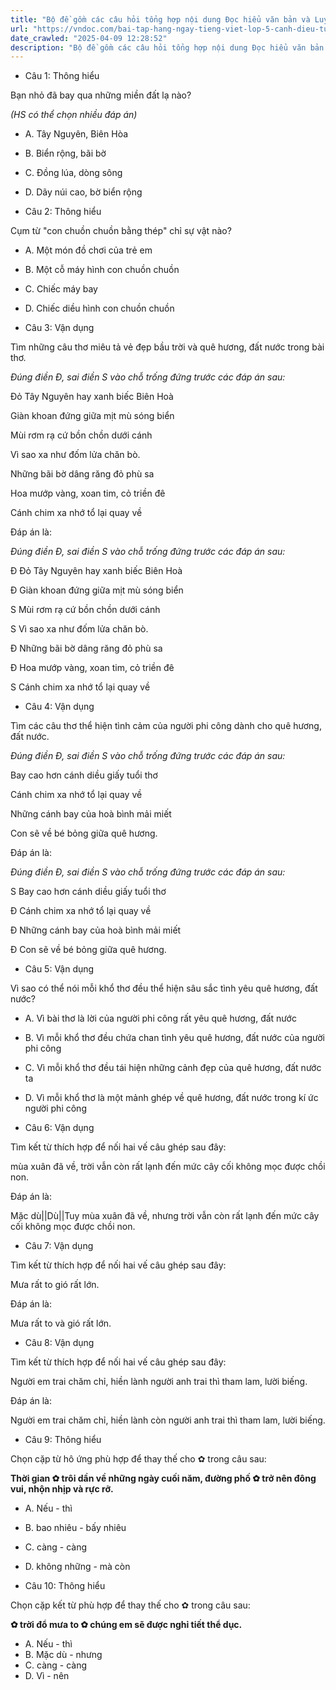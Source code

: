 ```yaml
---
title: "Bộ đề gồm các câu hỏi tổng hợp nội dung Đọc hiểu văn bản và Luyện từ và câu được học ở Tuần 22 trong chương trình Tiếng Việt lớp 5 Tập 2 Cánh Diều"
url: "https://vndoc.com/bai-tap-hang-ngay-tieng-viet-lop-5-canh-dieu-tuan-22-thu-5-334626"
date_crawled: "2025-04-09 12:28:52"
description: "Bộ đề gồm các câu hỏi tổng hợp nội dung Đọc hiểu văn bản và Luyện từ và câu được học ở Tuần 22 trong chương trình Tiếng Việt lớp 5 Tập 2 Cánh Diều"
---
```


* Câu 1:  Thông hiểu

Bạn nhỏ đã bay qua những miền đất lạ nào?

_(HS có thể chọn nhiều đáp án)_

  * A. Tây Nguyên, Biên Hòa 
  * B. Biển rộng, bãi bờ 
  * C. Đồng lúa, dòng sông 
  * D. Dãy núi cao, bờ biển rộng 



* Câu 2:  Thông hiểu

Cụm từ "con chuồn chuồn bằng thép" chỉ sự vật nào?

  * A. Một món đồ chơi của trẻ em 
  * B. Một cỗ máy hình con chuồn chuồn 
  * C. Chiếc máy bay 
  * D. Chiếc diều hình con chuồn chuồn 



* Câu 3:  Vận dụng

Tìm những câu thơ miêu tả vẻ đẹp bầu trời và quê hương, đất nước trong bài thơ.

_Đúng điền Đ, sai điền S vào chỗ trống đứng trước các đáp án sau:_

Đỏ Tây Nguyên hay xanh biếc Biên Hoà

Giàn khoan đứng giữa mịt mù sóng biển

Mùi rơm rạ cứ bồn chồn dưới cánh

Vì sao xa như đốm lửa chăn bò.

Những bãi bờ dâng răng đỏ phù sa

Hoa mướp vàng, xoan tim, cỏ triền đê

Cánh chim xa nhớ tổ lại quay về

Đáp án là:

_Đúng điền Đ, sai điền S vào chỗ trống đứng trước các đáp án sau:_

Đ Đỏ Tây Nguyên hay xanh biếc Biên Hoà

Đ Giàn khoan đứng giữa mịt mù sóng biển

S Mùi rơm rạ cứ bồn chồn dưới cánh

S Vì sao xa như đốm lửa chăn bò.

Đ Những bãi bờ dâng răng đỏ phù sa

Đ Hoa mướp vàng, xoan tim, cỏ triền đê

S Cánh chim xa nhớ tổ lại quay về

* Câu 4:  Vận dụng

Tìm các câu thơ thể hiện tình cảm của người phi công dành cho quê hương, đất nước.

_Đúng điền Đ, sai điền S vào chỗ trống đứng trước các đáp án sau:_

Bay cao hơn cánh diều giấy tuổi thơ

Cánh chim xa nhớ tổ lại quay về

Những cánh bay của hoà bình mải miết

Con sẽ về bé bỏng giữa quê hương.

Đáp án là:

_Đúng điền Đ, sai điền S vào chỗ trống đứng trước các đáp án sau:_

S Bay cao hơn cánh diều giấy tuổi thơ

Đ Cánh chim xa nhớ tổ lại quay về

Đ Những cánh bay của hoà bình mải miết

Đ Con sẽ về bé bỏng giữa quê hương.

* Câu 5:  Vận dụng

Vì sao có thể nói mỗi khổ thơ đều thể hiện sâu sắc tình yêu quê hương, đất nước?

  * A. Vì bài thơ là lời của người phi công rất yêu quê hương, đất nước 
  * B. Vì mỗi khổ thơ đều chứa chan tình yêu quê hương, đất nước của người phi công 
  * C. Vì mỗi khổ thơ đều tái hiện những cảnh đẹp của quê hương, đất nước ta 
  * D. Vì mỗi khổ thơ là một mảnh ghép về quê hương, đất nước trong kí ức người phi công 



* Câu 6:  Vận dụng

Tìm kết từ thích hợp để nối hai vế câu ghép sau đây:

mùa xuân đã về,  trời vẫn còn rất lạnh đến mức cây cối không mọc được chồi non.

Đáp án là:

Mặc dù||Dù||Tuy mùa xuân đã về, nhưng trời vẫn còn rất lạnh đến mức cây cối không mọc được chồi non.

* Câu 7:  Vận dụng

Tìm kết từ thích hợp để nối hai vế câu ghép sau đây:

Mưa rất to  gió rất lớn.

Đáp án là:

Mưa rất to và gió rất lớn.

* Câu 8:  Vận dụng

Tìm kết từ thích hợp để nối hai vế câu ghép sau đây:

Người em trai chăm chỉ, hiền lành  người anh trai thì tham lam, lười biếng.

Đáp án là:

Người em trai chăm chỉ, hiền lành còn người anh trai thì tham lam, lười biếng.

* Câu 9:  Thông hiểu

Chọn cặp từ hô ứng phù hợp để thay thế cho ✿ trong câu sau:

**Thời gian ✿ trôi dần về những ngày cuối năm, đường phố ✿ trở nên đông vui, nhộn nhịp và rực rỡ.**

  * A. Nếu - thì 
  * B. bao nhiêu - bấy nhiêu 
  * C. càng - càng 
  * D. không những - mà còn 



* Câu 10:  Thông hiểu

Chọn cặp kết từ phù hợp để thay thế cho ✿ trong câu sau:

**✿ trời đổ mưa to ✿ chúng em sẽ được nghỉ tiết thể dục.**

  * A. Nếu - thì 
  * B. Mặc dù - nhưng 
  * C. càng - càng 
  * D. Vì - nên 


